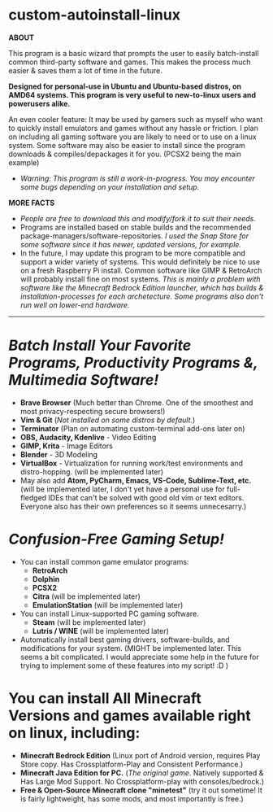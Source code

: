 # custom-autoinstall-linux
**ABOUT**

This program is a basic wizard that prompts the user to easily batch-install common third-party software and games. This makes the process much easier & saves them a lot of time in the future.

**Designed for personal-use in Ubuntu and Ubuntu-based distros, on AMD64 systems. This program is very useful to new-to-linux users and powerusers alike.**

An even cooler feature: It may be used by gamers such as myself who want to quickly install emulators and games without any hassle or friction. I plan on including all gaming software you are likely to need or to use on a linux system. Some software may also be easier to install since the program downloads & compiles/depackages it for you. (PCSX2 being the main example)

* *Warning: This program is still a work-in-progress. You may encounter some bugs depending on your installation and setup.*

**MORE FACTS**
* *People are free to download this and modify/fork it to suit their needs.* 
* Programs are installed based on stable builds and the recommended package-managers/software-repositories. *I used the Snap Store for some software since it has newer, updated versions, for example.*
* In the future, I may update this program to be more compatible and support a wider variety of systems. This would definitely be nice to use on a fresh Raspberry Pi install. Common software like GIMP & RetroArch will probably install fine on most systems. *This is mainly a problem with software like the Minecraft Bedrock Edition launcher, which has builds & installation-processes for each archetecture. Some programs also don't run well on lower-end hardware.*
  
---------------------------------------------------

# *Batch Install Your Favorite Programs, Productivity Programs &, Multimedia Software!*
* **Brave Browser** (Much better than Chrome. One of the smoothest and most privacy-respecting secure browsers!)
* **Vim & Git** (*Not installed on some distros by default.*)
* **Terminator** (Plan on automating custom-terminal add-ons later on)
* **OBS, Audacity, Kdenlive** - Video Editing
* **GIMP, Krita** - Image Editors
* **Blender** - 3D Modeling
* **VirtualBox** - Virtualization for running work/test environments and distro-hopping. (will be implemented later)
* May also add **Atom, PyCharm, Emacs, VS-Code, Sublime-Text, etc.** (will be implemented later, I don't yet have a personal use for full-fledged IDEs that can't be solved with good old vim or text editors. Everyone also has their own preferences so it seems unnecesarry.)
# *Confusion-Free Gaming Setup!*
* You can install common game emulator programs: 
  * **RetroArch**
  * **Dolphin**
  * **PCSX2**
  * **Citra** (will be implemented later)
  * **EmulationStation** (will be implemented later)
* You can install Linux-supported PC gaming software.
  * **Steam** (will be implemented later)
  * **Lutris / WINE** (will be implemented later)
*  Automatically install best gaming drivers, software-builds, and modifications for your system. (MIGHT be implemented later. This seems a bit complicated. I would appreciate some help in the future for trying to implement some of these features into my script! :D )
# You can install All Minecraft Versions and games available right on linux, including:
* **Minecraft Bedrock Edition** (Linux port of Android version, requires Play Store copy. Has Crossplatform-Play and Consistent Performance.)
* **Minecraft Java Edition for PC.** (*The original game*. Natively supported & Has Large Mod Support. No Crossplatform-play with consoles/bedrock.)
* **Free & Open-Source Minecraft clone "minetest"** (try it out sometime! It is fairly lightweight, has some mods, and most importantly is free.)

